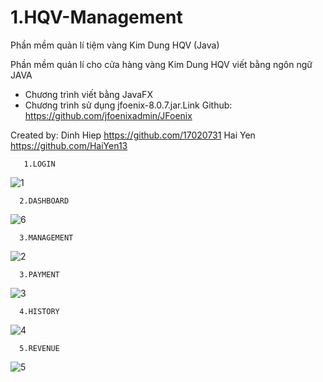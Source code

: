 # 1.HQV-Management
Phần mềm quản lí tiệm vàng Kim Dung HQV (Java)

Phần mềm quản lí cho cửa hàng vàng Kim Dung HQV viết bằng ngôn ngữ JAVA

- Chương trình viết bằng JavaFX
- Chương trình sử dụng jfoenix-8.0.7.jar.Link Github: https://github.com/jfoenixadmin/JFoenix

Created by:
  Dinh Hiep
  https://github.com/17020731
    Hai Yen
  https://github.com/HaiYen13
  
       1.LOGIN
  ![1](https://user-images.githubusercontent.com/37697235/51846678-a38e2800-234c-11e9-87b5-1629c3b8e823.png)
  
      2.DASHBOARD
  ![6](https://user-images.githubusercontent.com/37697235/51981232-16baaa00-24c5-11e9-9752-526f9f2aac11.png)
  
      3.MANAGEMENT
  ![2](https://user-images.githubusercontent.com/37697235/51847087-89087e80-234d-11e9-9a63-7b5ddaa32acc.png)
  
      3.PAYMENT
   ![3](https://user-images.githubusercontent.com/37697235/51981283-33ef7880-24c5-11e9-87d1-17122987ea6e.png)
  
      4.HISTORY
  ![4](https://user-images.githubusercontent.com/37697235/51847091-89087e80-234d-11e9-9f9c-a6dd589dc2c7.png)
  
      5.REVENUE
  ![5](https://user-images.githubusercontent.com/37697235/51847092-89a11500-234d-11e9-9fc6-be556430b6e7.png)
